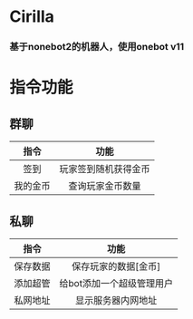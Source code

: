 # Cirilla

### 基于nonebot2的机器人，使用onebot v11

# 指令功能

## 群聊
|指令|功能|  
|:----:|:----:|
|签到|玩家签到随机获得金币|
|我的金币|查询玩家金币数量|


## 私聊
|指令|功能|  
|:----:|:----:|
|保存数据|保存玩家的数据[金币]|
|添加超管|给bot添加一个超级管理用户|
|私网地址|显示服务器内网地址|